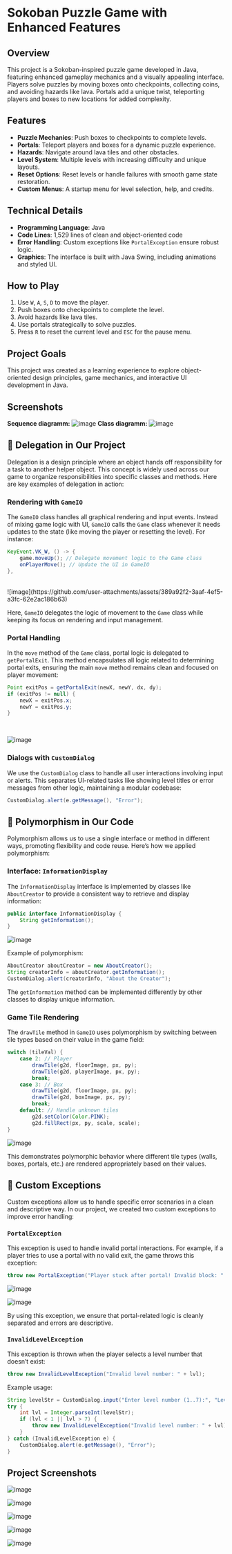 # Sokoban Puzzle Game with Enhanced Features

## Overview
This project is a Sokoban-inspired puzzle game developed in Java, featuring enhanced gameplay mechanics and a visually appealing interface. Players solve puzzles by moving boxes onto checkpoints, collecting coins, and avoiding hazards like lava. Portals add a unique twist, teleporting players and boxes to new locations for added complexity.

## Features
- **Puzzle Mechanics**: Push boxes to checkpoints to complete levels.
- **Portals**: Teleport players and boxes for a dynamic puzzle experience.
- **Hazards**: Navigate around lava tiles and other obstacles.
- **Level System**: Multiple levels with increasing difficulty and unique layouts.
- **Reset Options**: Reset levels or handle failures with smooth game state restoration.
- **Custom Menus**: A startup menu for level selection, help, and credits.

## Technical Details
- **Programming Language**: Java
- **Code Lines**: 1,529 lines of clean and object-oriented code
- **Error Handling**: Custom exceptions like `PortalException` ensure robust logic.
- **Graphics**: The interface is built with Java Swing, including animations and styled UI.

## How to Play
1. Use `W`, `A`, `S`, `D` to move the player.
2. Push boxes onto checkpoints to complete the level.
3. Avoid hazards like lava tiles.
4. Use portals strategically to solve puzzles.
5. Press `R` to reset the current level and `ESC` for the pause menu.

## Project Goals
This project was created as a learning experience to explore object-oriented design principles, game mechanics, and interactive UI development in Java.

## Screenshots
**Sequence diagramm:**  ![image](https://github.com/user-attachments/assets/bfe1f64b-f4ab-4dba-965a-602c61195adc)
**Class diagramm:** ![image](https://github.com/user-attachments/assets/b7a1ba09-d280-4a0f-a913-7a04ad2a23e6)

## 🔗 Delegation in Our Project
Delegation is a design principle where an object hands off responsibility for a task to another helper object. This concept is widely used across our game to organize responsibilities into specific classes and methods. Here are key examples of delegation in action:

### Rendering with `GameIO`
The `GameIO` class handles all graphical rendering and input events. Instead of mixing game logic with UI, `GameIO` calls the `Game` class whenever it needs updates to the state (like moving the player or resetting the level).
For instance:
```java
KeyEvent.VK_W, () -> {
    game.moveUp(); // Delegate movement logic to the Game class
    onPlayerMove(); // Update the UI in GameIO
},
```
<br>
![image](https://github.com/user-attachments/assets/389a92f2-3aaf-4ef5-a3fc-62e2ac186b63)

Here, `GameIO` delegates the logic of movement to the `Game` class while keeping its focus on rendering and input management.

### Portal Handling
In the `move` method of the `Game` class, portal logic is delegated to `getPortalExit`. This method encapsulates all logic related to determining portal exits, ensuring the main `move` method remains clean and focused on player movement:
```java
Point exitPos = getPortalExit(newX, newY, dx, dy);
if (exitPos != null) {
    newX = exitPos.x;
    newY = exitPos.y;
}
```
<br>

![image](https://github.com/user-attachments/assets/c6012e90-365b-4a4c-ac1b-322b0f472f1f)

### Dialogs with `CustomDialog`
We use the `CustomDialog` class to handle all user interactions involving input or alerts. This separates UI-related tasks like showing level titles or error messages from other logic, maintaining a modular codebase:
```java
CustomDialog.alert(e.getMessage(), "Error");
```

## 🧩 Polymorphism in Our Code
Polymorphism allows us to use a single interface or method in different ways, promoting flexibility and code reuse. Here’s how we applied polymorphism:

### Interface: `InformationDisplay`
The `InformationDisplay` interface is implemented by classes like `AboutCreator` to provide a consistent way to retrieve and display information:
```java
public interface InformationDisplay {
    String getInformation();
}
```

![image](https://github.com/user-attachments/assets/4f0f8d98-1f3d-4cbb-99da-895f84233862)

Example of polymorphism:
```java
AboutCreator aboutCreator = new AboutCreator();
String creatorInfo = aboutCreator.getInformation();
CustomDialog.alert(creatorInfo, "About the Creator");
```
The `getInformation` method can be implemented differently by other classes to display unique information.

### Game Tile Rendering
The `drawTile` method in `GameIO` uses polymorphism by switching between tile types based on their value in the game field:
```java
switch (tileVal) {
    case 2: // Player
        drawTile(g2d, floorImage, px, py);
        drawTile(g2d, playerImage, px, py);
        break;
    case 3: // Box
        drawTile(g2d, floorImage, px, py);
        drawTile(g2d, boxImage, px, py);
        break;
    default: // Handle unknown tiles
        g2d.setColor(Color.PINK);
        g2d.fillRect(px, py, scale, scale);
}
```

![image](https://github.com/user-attachments/assets/f8c53e75-e550-42a6-a613-f225e98275af)

This demonstrates polymorphic behavior where different tile types (walls, boxes, portals, etc.) are rendered appropriately based on their values.

## 🚨 Custom Exceptions
Custom exceptions allow us to handle specific error scenarios in a clean and descriptive way. In our project, we created two custom exceptions to improve error handling:

### `PortalException`
This exception is used to handle invalid portal interactions. For example, if a player tries to use a portal with no valid exit, the game throws this exception:
```java
throw new PortalException("Player stuck after portal! Invalid block: " + gameField[idealY][idealX]);
```

![image](https://github.com/user-attachments/assets/8b570c7e-9a4a-4076-acad-d367e77cc2d8)

![image](https://github.com/user-attachments/assets/a8282bb8-a737-46f8-910e-48dac9c2e344)


By using this exception, we ensure that portal-related logic is cleanly separated and errors are descriptive.

### `InvalidLevelException`
This exception is thrown when the player selects a level number that doesn’t exist:
```java
throw new InvalidLevelException("Invalid level number: " + lvl);
```
Example usage:
```java
String levelStr = CustomDialog.input("Enter level number (1..7):", "Level Selection");
try {
    int lvl = Integer.parseInt(levelStr);
    if (lvl < 1 || lvl > 7) {
        throw new InvalidLevelException("Invalid level number: " + lvl);
    }
} catch (InvalidLevelException e) {
    CustomDialog.alert(e.getMessage(), "Error");
}
```

## Project Screenshots

![image](https://github.com/user-attachments/assets/9f6bc049-dd64-4884-9020-29bcdd531a39)

![image](https://github.com/user-attachments/assets/e19eeec7-8e2d-4e0d-97a5-c6eb723d3a61)

![image](https://github.com/user-attachments/assets/f58009e5-6741-4941-b2f7-4fe33dd59b61)

![image](https://github.com/user-attachments/assets/e84ea217-28d5-426d-8ea0-78e45543fb54)

![image](https://github.com/user-attachments/assets/c073eaed-ce52-45e4-ac81-acd53db49b0b)


